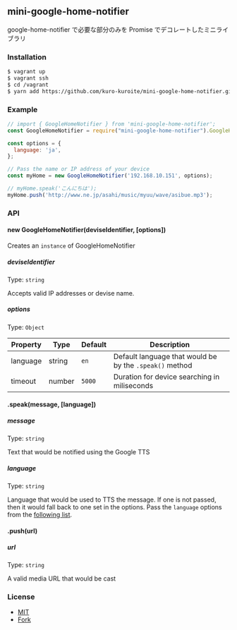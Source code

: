 ## mini-google-home-notifier

google-home-notifier で必要な部分のみを Promise でデコレートしたミニライブラリ

### Installation

```bash
$ vagrant up
$ vagrant ssh
$ cd /vagrant
$ yarn add https://github.com/kuro-kuroite/mini-google-home-notifier.git
```

### Example

```js
// import { GoogleHomeNotifier } from 'mini-google-home-notifier';
const GoogleHomeNotifier = require("mini-google-home-notifier").GoogleHomeNotifier;

const options = {
  language: 'ja',
};

// Pass the name or IP address of your device
const myHome = new GoogleHomeNotifier('192.168.10.151', options);

// myHome.speak('こんにちは');
myHome.push('http://www.ne.jp/asahi/music/myuu/wave/asibue.mp3');
```

### API

#### new GoogleHomeNotifier(deviseIdentifier, [options])

Creates an `instance` of GoogleHomeNotifier

##### deviseIdentifier

Type: `string`

Accepts valid IP addresses or devise name.

##### options

Type: `Object`

| Property | Type | Default | Description |
| -------- | ---- | ------- | ----------- |
| language | string | `en`  | Default language that would be by the `.speak()` method |
| timeout  | number | `5000` | Duration for device searching in miliseconds |

#### .speak(message, [language])

##### message

Type: `string`

Text that would be notified using the Google TTS

##### language

Type: `string`

Language that would be used to TTS the message.
If one is not passed, then it would fall back to one set in the options.
Pass the `language` options from the [following list](https://cloud.google.com/translate/docs/languages).

#### .push(url)

##### url

Type: `string`

A valid media URL that would be cast

### License

- [MIT](https://github.com/taeukme/google-home-push/blob/master/LICENSE.md)
- [Fork](https://github.com/taeukme/google-home-push/blob/master/README.md)
